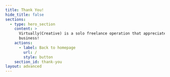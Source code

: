 ```yaml
---
title: Thank You!
hide_title: false
sections:
  - type: hero_section
    content: >
      Virtually(Creative) is a solo freelance operation that appreciates your
      business!
    actions:
      - label: Back to homepage
        url: /
        style: button
    section_id: thank-you
layout: advanced
---
```

